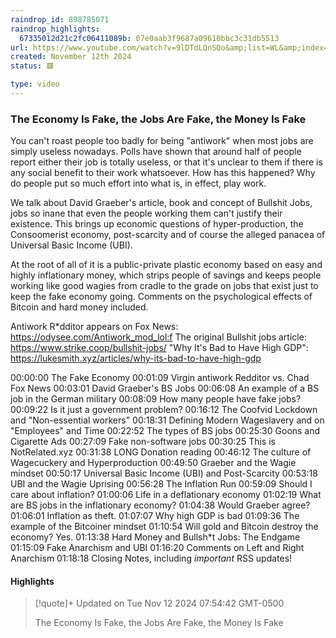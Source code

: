```yaml
---
raindrop_id: 898785071
raindrop_highlights:
  67335012d21c2fc06411089b: 07e0aab3f9687a09610bbc3c31db5513
url: https://www.youtube.com/watch?v=9lDTdLQnSQo&amp;list=WL&amp;index=1
created: November 12th 2024
status: 🟥

type: video
---
```



### The Economy Is Fake, the Jobs Are Fake, the Money Is Fake

You can&#39;t roast people too badly for being &quot;antiwork&quot; when most jobs are simply useless nowadays. Polls have shown that around half of people report either their job is totally useless, or that it&#39;s unclear to them if there is any social benefit to their work whatsoever. How has this happened? Why do people put so much effort into what is, in effect, play work.

 We talk about David Graeber&#39;s article, book and concept of Bullshit Jobs, jobs so inane that even the people working them can&#39;t justify their existence. This brings up economic questions of hyper-production, the Consoomerist economy, post-scarcity and of course the alleged panacea of Universal Basic Income (UBI).

 At the root of all of it is a public-private plastic economy based on easy and highly inflationary money, which strips people of savings and keeps people working like good wagies from cradle to the grade on jobs that exist just to keep the fake economy going. Comments on the psychological effects of Bitcoin and hard money included.

 Antiwork R*dditor appears on Fox News: https://odysee.com/Antiwork_mod_lol:f The original Bullshit jobs article: https://www.strike.coop/bullshit-jobs/ &quot;Why It&#39;s Bad to Have High GDP&quot;: https://lukesmith.xyz/articles/why-its-bad-to-have-high-gdp

00:00:00 The Fake Economy
00:01:09 Virgin antiwork Redditor vs. Chad Fox News
00:03:01 David Graeber&#39;s BS Jobs 00:06:08 An example of a BS job in the German military
00:08:09 How many people have fake jobs?
00:09:22 Is it just a government problem?
00:16:12 The Coofvid Lockdown and &quot;Non-essential workers&quot;
00:18:31 Defining Modern Wageslavery and on &quot;Employees&quot; and Time
00:22:52 The types of BS jobs
00:25:30 Goons and Cigarette Ads
00:27:09 Fake non-software jobs
00:30:25 This is NotRelated.xyz
00:31:38 LONG Donation reading
00:46:12 The culture of Wagecuckery and Hyperproduction
00:49:50 Graeber and the Wagie mindset
00:50:17 Universal Basic Income (UBI) and Post-Scarcity
00:53:18 UBI and the Wagie Uprising
00:56:28 The Inflation Run
00:59:09 Should I care about inflation?
01:00:06 Life in a deflationary economy
01:02:19 What are BS jobs in the inflationary economy?
01:04:38 Would Graeber agree?
01:06:01 Inflation as theft.
01:07:07 Why high GDP is bad
01:09:36 The example of the Bitcoiner mindset
01:10:54 Will gold and Bitcoin destroy the economy? Yes.
01:13:38 Hard Money and Bullsh*t Jobs: The Endgame
01:15:09 Fake Anarchism and UBI
01:16:20 Comments on Left and Right Anarchism
01:18:18 Closing Notes, including *important* RSS updates!

#### Highlights

> [!quote]+ Updated on Tue Nov 12 2024 07:54:42 GMT-0500
>
> The Economy Is Fake, the Jobs Are Fake, the Money Is Fake
